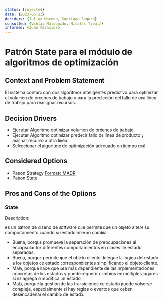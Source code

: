 ```yaml
---
status: {rejected}
date: {2023-06-22}
deciders: {Julian Moreno, Santiago Segura}
consulted: {Vihlai Maldonado, Nicolás Tibatá}
informed: {Juan Palacios}
---
```


# Patrón State para el módulo de algoritmos de optimización

## Context and Problem Statement

El sistema contará con dos algoritmos inteligentes predictivo para optimizar el volumen de ordenes de trabajo y para la predicción del fallo de una línea de trabajo para reasignar recursos.

## Decision Drivers

* Ejecutar Algoritmo optimizar volumen de órdenes de trabajo.
* Ejecutar Algoritmo optimizar predecir fallo de línea de producto y asignar recurso a otra línea.
* Seleccionar el algoritmo de optimización adecuado en tiempo real.

## Considered Options

* Patron Strategy [Formato MADR](MADR_3_5_1.md)
* Patron State

## Pros and Cons of the Options

### State

Description:

es un patrón de diseño de software que permite que un objeto altere su comportamiento cuando su estado interno cambia.

* Buena, porque promueve la separación de preocupaciones al encapsular los diferentes comportamientos en clases de estado separadas.
* Buena, porque permite que el objeto cliente delegue la lógica del estado a los objetos de estado correspondientes simplificando el objeto cliente.
* Mala, porque hace que sea más dependiente de las implementaciones concretas de los estados y puede requerir cambios en múltiples lugares si se agrega o modifica un estado.
* Mala, porque la gestión de las transiciones de estado puede volverse compleja, especialmente si hay reglas o eventos que deben desencadenar el cambio de estado.
